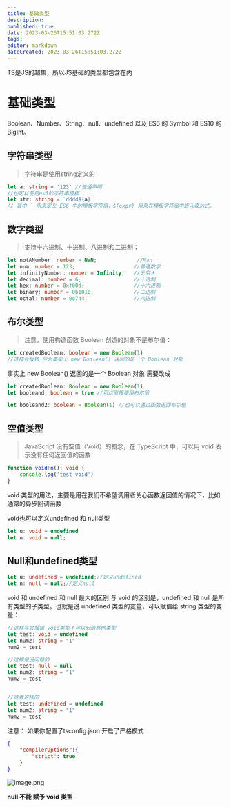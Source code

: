 ```yaml
---
title: 基础类型
description: 
published: true
date: 2023-03-26T15:51:03.272Z
tags: 
editor: markdown
dateCreated: 2023-03-26T15:51:03.272Z
---
```




TS是JS的超集，所以JS基础的类型都包含在内



# 基础类型
Boolean、Number、String、null、undefined 以及 ES6 的 Symbol 和 ES10 的 BigInt。

## 字符串类型 
> 字符串是使用string定义的
```ts
let a: string = '123' //普通声明
//也可以使用es6的字符串模板 
let str: string = `dddd${a}`
// 其中 ` 用来定义 ES6 中的模板字符串，${expr} 用来在模板字符串中嵌入表达式。
```




## 数字类型 
> 支持十六进制、十进制、八进制和二进制；
```ts
let notANumber: number = NaN;             //Nan 
let num: number = 123;                   //普通数字 
let infinityNumber: number = Infinity;   //无穷大 
let decimal: number = 6;                 //十进制 
let hex: number = 0xf00d;                //十六进制 
let binary: number = 0b1010;             //二进制 
let octal: number = 0o744;               //八进制
```



## 布尔类型 
> 注意，使用构造函数 Boolean 创造的对象不是布尔值：
```ts
let createdBoolean: boolean = new Boolean(1) 
//这样会报错 应为事实上 new Boolean() 返回的是一个 Boolean 对象
```

事实上 new Boolean() 返回的是一个 Boolean 对象 需要改成
```ts
let createdBoolean: Boolean = new Boolean(1) 
let booleand: boolean = true //可以直接使用布尔值

let booleand2: boolean = Boolean(1) //也可以通过函数返回布尔值 
```





## 空值类型 
> JavaScript 没有空值（Void）的概念，在 TypeScript 中，可以用 void 表示没有任何返回值的函数
```ts
function voidFn(): void { 
	console.log('test void') 
} 
```
void 类型的用法，主要是用在我们不希望调用者关心函数返回值的情况下，比如通常的异步回调函数

void也可以定义undefined 和 null类型
```ts
let u: void = undefined 
let n: void = null; 
```

## Null和undefined类型 
```ts
let u: undefined = undefined;//定义undefined 
let n: null = null;//定义null
```
void 和 undefined 和 null 最大的区别 与 void 的区别是，undefined 和 null 是所有类型的子类型。也就是说 undefined 类型的变量，可以赋值给 string 类型的变量：
```ts
//这样写会报错 void类型不可以分给其他类型 
let test: void = undefined 
let num2: string = "1"
num2 = test 

//这样是没问题的 
let test: null = null 
let num2: string = "1"
num2 = test


//或者这样的 
let test: undefined = undefined 
let num2: string = "1"
num2 = test 
```


注意： 如果你配置了tsconfig.json 开启了严格模式
```json
{ 
	"compilerOptions":{ 
		"strict": true 
	} 
}
```
![image.png](https://raw.githubusercontent.com/cour125822/photo_wi/main/wiki/202303261148818.png)

**null 不能 赋予 void 类型**
